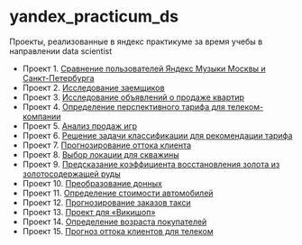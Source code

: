 # yandex_practicum_ds
 Проекты, реализованные в яндекс практикуме за время учебы в направлении data scientist

- Проект 1. [Сравнение пользователей Яндекс Музыки Москвы и Санкт-Петербурга](https://github.com/seventeenjoker/yandex_practicum_ds/tree/main/01.%20User%20comparison)
- Проект 2. [Исследование заемщиков](https://github.com/seventeenjoker/yandex_practicum_ds/tree/main/02.%20Borrower%20research)
- Проект 3. [Исследование объявлений о продаже квартир](https://github.com/seventeenjoker/yandex_practicum_ds/tree/main/03.%20Cost%20of%20apartments)
- Проект 4. [Определение перспективного тарифа для телеком-компании](https://github.com/seventeenjoker/yandex_practicum_ds/tree/main/04.%20Tariff%20analysis)
- Проект 5. [Анализ продаж игр](https://github.com/seventeenjoker/yandex_practicum_ds/tree/main/05.%20Game%20sales%20analysis)
- Проект 6. [Решение задачи классификации для рекомендации тарифа](https://github.com/seventeenjoker/yandex_practicum_ds/tree/main/06.%20Classification%20tariff%20plans)
- Проект 7. [Прогнозирование оттока клиента](https://github.com/seventeenjoker/yandex_practicum_ds/tree/main/07.%20Churn%20forecasting)
- Проект 8. [Выбор локации для скважины](https://github.com/seventeenjoker/yandex_practicum_ds/tree/main/08.%20Choosing%20location%20well)
- Проект 9. [Предсказание коэффициента восстановления золота из золотосодержащей руды](https://github.com/seventeenjoker/yandex_practicum_ds/tree/main/09.%20Gold%20recovery)
- Проект 10. [Преобразование донных](https://github.com/seventeenjoker/yandex_practicum_ds/tree/main/10.%20Data%20transformation)
- Проект 11. [Определение стоимости автомобилей](https://github.com/seventeenjoker/yandex_practicum_ds/tree/main/11.%20Cost%20of%20cars)
- Проект 12. [Прогнозирование заказов такси](https://github.com/seventeenjoker/yandex_practicum_ds/tree/main/12.%20Forecasting%20taxi%20orders)
- Проект 13. [Проект для «Викишоп»](https://github.com/seventeenjoker/yandex_practicum_ds/tree/main/13.%20Text%20recognising)
- Проект 14. [Определение возраста покупателей](https://github.com/seventeenjoker/yandex_practicum_ds/tree/main/14.%20Determining%20age%20of%20buyers)
- Проект 15. [Прогноз оттока клиентов для телеком](https://github.com/seventeenjoker/yandex_practicum_ds/tree/main/15.%20Telecom%20customer%20churn%20forecast)